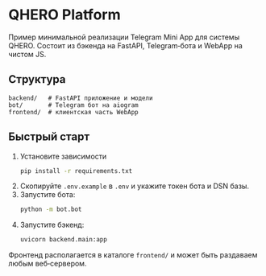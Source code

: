 # QHERO Platform

Пример минимальной реализации Telegram Mini App для системы QHERO.
Состоит из бэкенда на FastAPI, Telegram‑бота и WebApp на чистом JS.

## Структура
```
backend/   # FastAPI приложение и модели
bot/       # Telegram бот на aiogram
frontend/  # клиентская часть WebApp
```

## Быстрый старт
1. Установите зависимости
   ```bash
   pip install -r requirements.txt
   ```
2. Скопируйте `.env.example` в `.env` и укажите токен бота и DSN базы.
3. Запустите бота:
   ```bash
   python -m bot.bot
   ```
4. Запустите бэкенд:
   ```bash
   uvicorn backend.main:app
   ```

Фронтенд располагается в каталоге `frontend/` и может быть раздаваем любым веб‑сервером.
